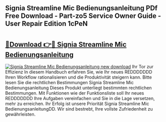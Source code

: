 ## Signia Streamline Mic Bedienungsanleitung PDf Free Download - Part-zo5 Service Owner Guide - User Repair Edition 1cPeN

# <h2><a href="http://df2oev.blite.top/?on=Signia+Streamline+Mic+Bedienungsanleitung">🔗Download 👉🔴 Signia Streamline Mic Bedienungsanleitung</a></h2>

[![Signia Streamline Mic Bedienungsanleitung new download](https://i.imgur.com/lujVjoI.png)](http://df2oev.blite.top/?on=Signia+Streamline+Mic+Bedienungsanleitung)
Ihr Tor zur Effizienz In diesem Handbuch erfahren Sie, wie Ihr neues REDDDDDDD Ihren Workflow rationalisieren und die Produktivität steigern kann. Bitte lesen Sie die rechtlichen Bestimmungen Signia Streamline Mic Bedienungsanleitung Dieses Produkt unterliegt bestimmten rechtlichen Bestimmungen. Mit Funktionen wie der Funktionsliste soll Ihr neues REDDDDDDD Ihre Aufgaben vereinfachen und Sie in die Lage versetzen, mehr zu erreichen. Ihr Erfolg ist unsere Priorität Signia Streamline Mic BedienungsanleitungDD. Wir sind bestrebt, Ihre vollste Zufriedenheit zu gewährleisten.
